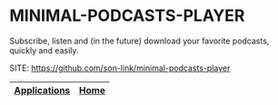 # MINIMAL-PODCASTS-PLAYER

 Subscribe, listen and (in the future) download your favorite
 podcasts, quickly and easily.
 
 SITE: https://github.com/son-link/minimal-podcasts-player

 | [Applications](https://portable-linux-apps.github.io/apps.html) | [Home](https://portable-linux-apps.github.io)
 | --- | --- |
